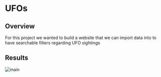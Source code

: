 # UFOs
## Overview
For this project we wanted to build a website that we can import data into to have searchable filters regarding UFO sightings

## Results
![main](UFOs/static/images/main.PNG)
